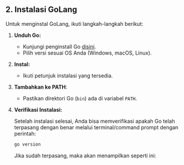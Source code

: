 ## 2. Instalasi GoLang

Untuk menginstal GoLang, ikuti langkah-langkah berikut:
1. **Unduh Go:**
   - Kunjungi penginstall Go [disini](https://golang.org/dl).
   - Pilih versi sesuai OS Anda (Windows, macOS, Linux).

2. **Instal:**
   - Ikuti petunjuk instalasi yang tersedia.

3. **Tambahkan ke PATH**:
   - Pastikan direktori Go (`bin`) ada di variabel `PATH`.

3. **Verifikasi Instalasi:**

   Setelah instalasi selesai, Anda bisa memverifikasi apakah Go telah terpasang dengan benar melalui terminal/command prompt dengan perintah:
   ```bash
   go version
   ```

   Jika sudah terpasang, maka akan menampilkan seperti ini:
